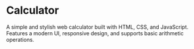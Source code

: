 # Calculator
A simple and stylish web calculator built with HTML, CSS, and JavaScript. Features a modern UI, responsive design, and supports basic arithmetic operations.
